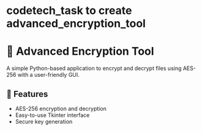 # codetech_task to create advanced_encryption_tool

# 🔐 Advanced Encryption Tool

A simple Python-based application to encrypt and decrypt files using AES-256 with a user-friendly GUI.

## 🚀 Features
- AES-256 encryption and decryption
- Easy-to-use Tkinter interface
- Secure key generation
